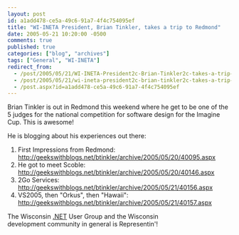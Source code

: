 ```yaml
---
layout: post
id: a1add478-ce5a-49c6-91a7-4f4c754095ef
title: "WI-INETA President, Brian Tinkler, takes a trip to Redmond"
date: 2005-05-21 10:20:00 -0500
comments: true
published: true
categories: ["blog", "archives"]
tags: ["General", "WI-INETA"]
redirect_from: 
  - /post/2005/05/21/WI-INETA-President2c-Brian-Tinkler2c-takes-a-trip-to-Redmond-
  - /post/2005/05/21/wi-ineta-president2c-brian-tinkler2c-takes-a-trip-to-redmond-
  - /post.aspx?id=a1add478-ce5a-49c6-91a7-4f4c754095ef
---
```

<!-- more -->
<p>
Brian Tinkler is out in Redmond this weekend where he get to be one of the 5 judges for the national competition for software design for the Imagine Cup. This is awesome!
</p>
<p>
He is blogging about his experiences out there:
</p>
<ol>
	<li>First Impressions from Redmond: <a href="http://geekswithblogs.net/btinkler/archive/2005/05/20/40095.aspx">http://geekswithblogs.net/btinkler/archive/2005/05/20/40095.aspx</a> </li>
	<li>He got to meet Scoble: <a href="http://geekswithblogs.net/btinkler/archive/2005/05/20/40146.aspx">http://geekswithblogs.net/btinkler/archive/2005/05/20/40146.aspx</a> </li>
	<li>2Go Services: <a href="http://geekswithblogs.net/btinkler/archive/2005/05/21/40156.aspx">http://geekswithblogs.net/btinkler/archive/2005/05/21/40156.aspx</a> </li>
	<li>VS2005, then &quot;Orkus&quot;, then &quot;Hawaii&quot;: <a href="http://geekswithblogs.net/btinkler/archive/2005/05/21/40157.aspx">http://geekswithblogs.net/btinkler/archive/2005/05/21/40157.aspx</a></li>
</ol>
<p>
The Wisconsin <a href="http://www.microsoft.com/net/" target="_blank" title=".NET">.NET</a> User Group and the Wisconsin development&nbsp;community in general is Representin&#39;!
</p>
